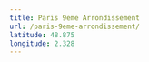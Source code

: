 ```yaml
---
title: Paris 9eme Arrondissement
url: /paris-9eme-arrondissement/
latitude: 48.875
longitude: 2.328
---
```

